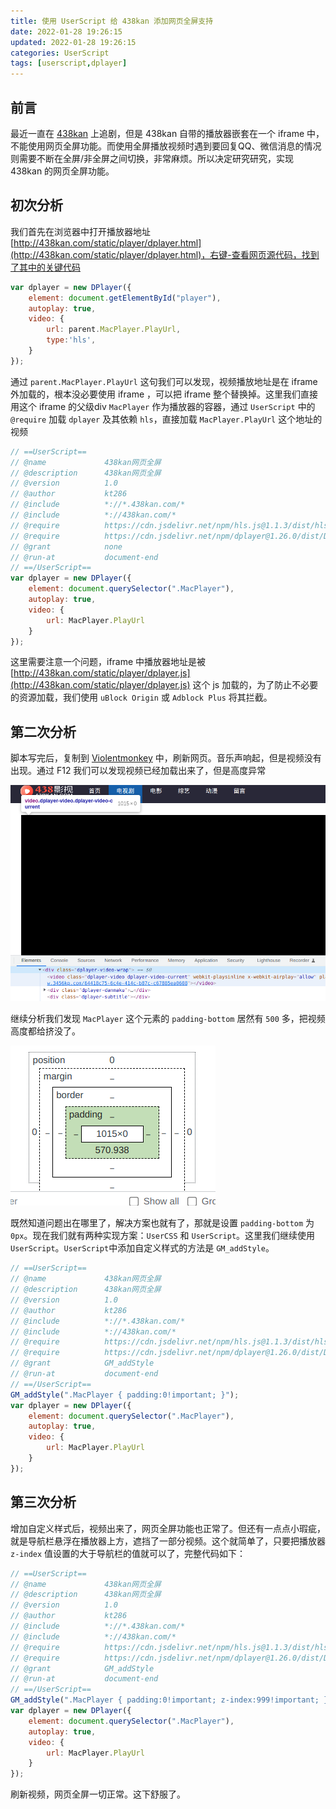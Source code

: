 ```yaml
---
title: 使用 UserScript 给 438kan 添加网页全屏支持
date: 2022-01-28 19:26:15
updated: 2022-01-28 19:26:15
categories: UserScript
tags: [userscript,dplayer]
---
```


## 前言
最近一直在 [438kan](http://438kan.com) 上追剧，但是 438kan 自带的播放器嵌套在一个 iframe 中，不能使用网页全屏功能。而使用全屏播放视频时遇到要回复QQ、微信消息的情况则需要不断在全屏/非全屏之间切换，非常麻烦。所以决定研究研究，实现 438kan 的网页全屏功能。

## 初次分析
我们首先在浏览器中打开播放器地址 [http://438kan.com/static/player/dplayer.html](http://438kan.com/static/player/dplayer.html)，右键-查看网页源代码，找到了其中的关键代码

```javascript
var dplayer = new DPlayer({
	element: document.getElementById("player"),
	autoplay: true,
	video: {
		url: parent.MacPlayer.PlayUrl,
		type:'hls',
	}
});
```
通过 `parent.MacPlayer.PlayUrl` 这句我们可以发现，视频播放地址是在 iframe 外加载的，根本没必要使用 iframe ，可以把 iframe 整个替换掉。这里我们直接用这个 iframe 的父级div `MacPlayer` 作为播放器的容器，通过 `UserScript` 中的 `@require` 加载 `dplayer` 及其依赖 `hls`，直接加载 `MacPlayer.PlayUrl` 这个地址的视频

```javascript
// ==UserScript==
// @name             438kan网页全屏
// @description      438kan网页全屏
// @version          1.0
// @author           kt286
// @include          *://*.438kan.com/*
// @include          *://438kan.com/*
// @require          https://cdn.jsdelivr.net/npm/hls.js@1.1.3/dist/hls.min.js
// @require          https://cdn.jsdelivr.net/npm/dplayer@1.26.0/dist/DPlayer.min.js
// @grant            none
// @run-at           document-end
// ==/UserScript==
var dplayer = new DPlayer({
    element: document.querySelector(".MacPlayer"),
    autoplay: true,
    video: {
        url: MacPlayer.PlayUrl
    }
});
```
这里需要注意一个问题，iframe 中播放器地址是被 [http://438kan.com/static/player/dplayer.js](http://438kan.com/static/player/dplayer.js) 这个 js 加载的，为了防止不必要的资源加载，我们使用 `uBlock Origin` 或 `Adblock Plus` 将其拦截。

## 第二次分析
脚本写完后，复制到 [Violentmonkey](https://violentmonkey.github.io/) 中，刷新网页。音乐声响起，但是视频没有出现。通过 F12 我们可以发现视频已经加载出来了，但是高度异常

![视频高度异常](/img/posts/438kan-webfullscreen/1.png)

继续分析我们发现 `MacPlayer` 这个元素的 `padding-bottom` 居然有 `500` 多，把视频高度都给挤没了。

![播放器 padding-bottom](/img/posts/438kan-webfullscreen/2.png)

既然知道问题出在哪里了，解决方案也就有了，那就是设置 `padding-bottom` 为 `0px`。现在我们就有两种实现方案：`UserCSS` 和 `UserScript`。这里我们继续使用 `UserScript`。`UserScript`中添加自定义样式的方法是 `GM_addStyle`。

```javascript
// ==UserScript==
// @name             438kan网页全屏
// @description      438kan网页全屏
// @version          1.0
// @author           kt286
// @include          *://*.438kan.com/*
// @include          *://438kan.com/*
// @require          https://cdn.jsdelivr.net/npm/hls.js@1.1.3/dist/hls.min.js
// @require          https://cdn.jsdelivr.net/npm/dplayer@1.26.0/dist/DPlayer.min.js
// @grant            GM_addStyle
// @run-at           document-end
// ==/UserScript==
GM_addStyle(".MacPlayer { padding:0!important; }");
var dplayer = new DPlayer({
    element: document.querySelector(".MacPlayer"),
    autoplay: true,
    video: {
        url: MacPlayer.PlayUrl
    }
});
```

## 第三次分析
增加自定义样式后，视频出来了，网页全屏功能也正常了。但还有一点点小瑕疵，就是导航栏悬浮在播放器上方，遮挡了一部分视频。这个就简单了，只要把播放器 `z-index` 值设置的大于导航栏的值就可以了，完整代码如下：

```javascript
// ==UserScript==
// @name             438kan网页全屏
// @description      438kan网页全屏
// @version          1.0
// @author           kt286
// @include          *://*.438kan.com/*
// @include          *://438kan.com/*
// @require          https://cdn.jsdelivr.net/npm/hls.js@1.1.3/dist/hls.min.js
// @require          https://cdn.jsdelivr.net/npm/dplayer@1.26.0/dist/DPlayer.min.js
// @grant            GM_addStyle
// @run-at           document-end
// ==/UserScript==
GM_addStyle(".MacPlayer { padding:0!important; z-index:999!important; }");
var dplayer = new DPlayer({
    element: document.querySelector(".MacPlayer"),
    autoplay: true,
    video: {
        url: MacPlayer.PlayUrl
    }
});
```

刷新视频，网页全屏一切正常。这下舒服了。